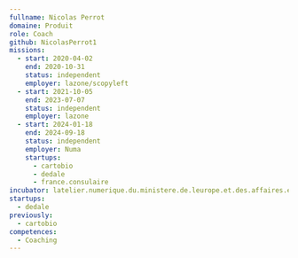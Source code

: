 ```yaml
---
fullname: Nicolas Perrot
domaine: Produit
role: Coach
github: NicolasPerrot1
missions:
  - start: 2020-04-02
    end: 2020-10-31
    status: independent
    employer: lazone/scopyleft
  - start: 2021-10-05
    end: 2023-07-07
    status: independent
    employer: lazone
  - start: 2024-01-18
    end: 2024-09-18
    status: independent
    employer: Numa
    startups:
      - cartobio
      - dedale
      - france.consulaire
incubator: latelier.numerique.du.ministere.de.leurope.et.des.affaires.etrangeres
startups:
  - dedale
previously:
  - cartobio
competences:
  - Coaching
---
```

